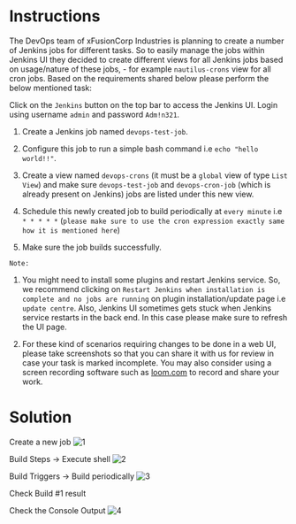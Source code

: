 # Instructions

The DevOps team of xFusionCorp Industries is planning to create a number of Jenkins jobs for different tasks. So to easily manage the jobs within Jenkins UI they decided to create different views for all Jenkins jobs based on usage/nature of these jobs, - for example `nautilus-crons` view for all cron jobs. Based on the requirements shared below please perform the below mentioned task:

Click on the `Jenkins` button on the top bar to access the Jenkins UI. Login using username `admin` and password `Adm!n321`.

1. Create a Jenkins job named `devops-test-job`.

2. Configure this job to run a simple bash command i.e `echo "hello world!!"`.

3. Create a view named `devops-crons` (it must be a `global` view of type `List View`) and make sure `devops-test-job` and  `devops-cron-job` (which is already present on Jenkins) jobs are listed under this new view.

4. Schedule this newly created job to build periodically at `every minute` i.e `* * * * *` (`please make sure to use the cron expression exactly same how it is mentioned here`)

5. Make sure the job builds successfully.

`Note:`

1. You might need to install some plugins and restart Jenkins service. So, we recommend clicking on `Restart Jenkins when installation is complete and no jobs are running` on plugin installation/update page i.e `update centre`. Also, Jenkins UI sometimes gets stuck when Jenkins service restarts in the back end. In this case please make sure to refresh the UI page.

2. For these kind of scenarios requiring changes to be done in a web UI, please take screenshots so that you can share it with us for review in case your task is marked incomplete. You may also consider using a screen recording software such as [loom.com](http://loom.com/) to record and share your work.

# Solution

Create a new job
![1](https://github.com/user-attachments/assets/9278c6b5-56f5-4ff0-85cb-c04c796f3de0)

Build Steps → Execute shell
![2](https://github.com/user-attachments/assets/daab295c-99e2-4802-b4e3-e265be32282f)

Build Triggers → Build periodically
![3](https://github.com/user-attachments/assets/db50d8f5-efef-4fe2-a446-adfb967842f3)

Check Build #1 result

Check the Console Output
![4](https://github.com/user-attachments/assets/edb0e81d-17ed-4b25-8c36-20707edcde46)
